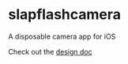 slapflashcamera
===============

A disposable camera app for iOS

Check out the [design doc](http://bit.ly/slapflashcameradesign)
